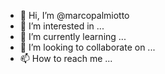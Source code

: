 - 👋 Hi, I’m @marcopalmiotto
- 👀 I’m interested in ...
- 🌱 I’m currently learning ...
- 💞️ I’m looking to collaborate on ...
- 📫 How to reach me ...

<!---
marcopalmiotto/marcopalmiotto is a ✨ special ✨ repository because its `README.md` (this file) appears on your GitHub profile.
You can click the Preview link to take a look at your changes.
--->
